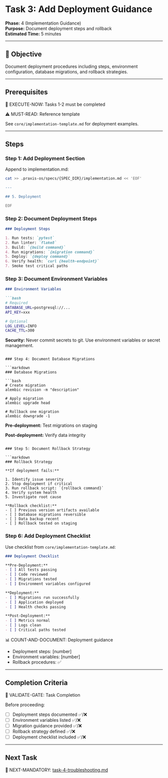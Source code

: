 # Task 3: Add Deployment Guidance

**Phase:** 4 (Implementation Guidance)  
**Purpose:** Document deployment steps and rollback  
**Estimated Time:** 5 minutes

---

## 🎯 Objective

Document deployment procedures including steps, environment configuration, database migrations, and rollback strategies.

---

## Prerequisites

🛑 EXECUTE-NOW: Tasks 1-2 must be completed

⚠️ MUST-READ: Reference template

See `core/implementation-template.md` for deployment examples.

---

## Steps

### Step 1: Add Deployment Section

Append to implementation.md:

```bash
cat >> .praxis-os/specs/{SPEC_DIR}/implementation.md << 'EOF'

---

## 5. Deployment

EOF
```

### Step 2: Document Deployment Steps

```markdown
### Deployment Steps

1. Run tests: `pytest`
2. Run linter: `flake8`
3. Build: `{build command}`
4. Run migrations: `{migration command}`
5. Deploy: `{deploy command}`
6. Verify health: `curl {health-endpoint}`
7. Smoke test critical paths
```

### Step 3: Document Environment Variables

```markdown
### Environment Variables

```bash
# Required
DATABASE_URL=postgresql://...
API_KEY=xxx

# Optional
LOG_LEVEL=INFO
CACHE_TTL=300
```

**Security:** Never commit secrets to git. Use environment variables or secret management.
```

### Step 4: Document Database Migrations

```markdown
### Database Migrations

```bash
# Create migration
alembic revision -m "description"

# Apply migration
alembic upgrade head

# Rollback one migration
alembic downgrade -1
```

**Pre-deployment:** Test migrations on staging

**Post-deployment:** Verify data integrity
```

### Step 5: Document Rollback Strategy

```markdown
### Rollback Strategy

**If deployment fails:**

1. Identify issue severity
2. Stop deployment if critical
3. Run rollback script: `{rollback command}`
4. Verify system health
5. Investigate root cause

**Rollback checklist:**
- [ ] Previous version artifacts available
- [ ] Database migrations reversible
- [ ] Data backup recent
- [ ] Rollback tested on staging
```

### Step 6: Add Deployment Checklist

Use checklist from `core/implementation-template.md`:

```markdown
### Deployment Checklist

**Pre-Deployment:**
- [ ] All tests passing
- [ ] Code reviewed
- [ ] Migrations tested
- [ ] Environment variables configured

**Deployment:**
- [ ] Migrations run successfully
- [ ] Application deployed
- [ ] Health checks passing

**Post-Deployment:**
- [ ] Metrics normal
- [ ] Logs clean
- [ ] Critical paths tested
```

📊 COUNT-AND-DOCUMENT: Deployment guidance
- Deployment steps: [number]
- Environment variables: [number]
- Rollback procedures: ✅

---

## Completion Criteria

🛑 VALIDATE-GATE: Task Completion

Before proceeding:
- [ ] Deployment steps documented ✅/❌
- [ ] Environment variables listed ✅/❌
- [ ] Migration guidance provided ✅/❌
- [ ] Rollback strategy defined ✅/❌
- [ ] Deployment checklist included ✅/❌

---

## Next Task

🎯 NEXT-MANDATORY: [task-4-troubleshooting.md](task-4-troubleshooting.md)
